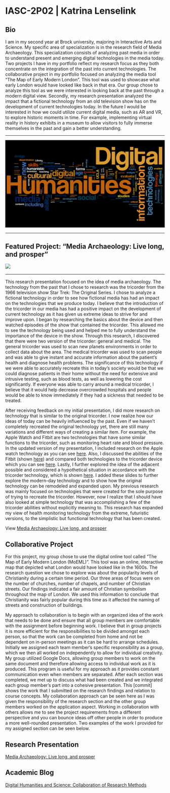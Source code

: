 # IASC-2P02 | Katrina Lenselink

## Bio
I am in my second year at Brock university, majoring in Interactive Arts and Science. My specific area of specialization is in the research field of Media Archaeology. This specialization consists of analyzing past media in order to understand present and emerging digital technologies in the media today. Two projects I have in my portfolio reflect my research focus as they both concentrate on the integration of the past into current technologies. The collaborative project in my portfolio focused on analyzing the media tool “The Map of Early Modern London”. This tool was used to showcase what early London would have looked like back in that era. Our group chose to analyze this tool as we were interested in looking back at the past through a modern digital view. Secondly, my research presentation analyzed the impact that a fictional technology from an old television show has on the development of current technologies today. In the future I would be interested in how we could utilize current digital media, such as AR and VR, to explore historic moments in time. For example, implementing virtual reality in history exhibits in a museum to allow visitors to fully immerse themselves in the past and gain a better understanding. 

----------------------------------------------------------------------------------------------------------------------------------------

![](images/digital_humanities_wordle.png) 

----------------------------------------------------------------------------------------------------------------------------------------

## Featured Project: “Media Archaeology: Live long, and prosper”
![](https://wallpapercave.com/wp/C4j3FTG.jpg) 

----------------------------------------------------------------------------------------------------------------------------------------

This research presentation focused on the idea of media archaeology. The technology from the past that I chose to research was the tricorder from the 1966 television show Star Trek: The Original Series. I chose to analyze a fictional technology in order to see how fictional media has had an impact on the technologies that we produce today. I believe that the introduction of the tricorder in our media has had a positive impact on the development of current technology as it has given us extreme ideas to strive for and improve upon. I began by researching the basics about the device and then watched episodes of the show that contained the tricorder. This allowed me to see the technology being used and helped me to fully understand the importance of the device in the show. Through this research, I discovered that there were two version of the tricorder: general and medical. The general tricorder was used to scan new planets environments in order to collect data about the area. The medical tricorder was used to scan people and was able to give instant and accurate information about the patient’s health and diagnose health problems. The significance of this technology if we were able to accurately recreate this in today’s society would be that we could diagnose patients in their home without the need for extensive and intrusive testing, such as blood tests, as well as lowering the cost significantly. If everyone was able to carry around a medical tricorder, I believe that it would help decrease overcrowded hospitals and people would be able to know immediately if they had a sickness that needed to be treated. 

After receiving feedback on my initial presentation, I did more research on technology that is similar to the original tricorder. I now realize how our ideas of today can be heavily influenced by the past. Even if we haven’t completely recreated the original technology yet, there are still many variations and different ways of creating a similar item. For example, the Apple Watch and Fitbit are two technologies that have some similar functions to the tricorder, such as monitoring heart rate and blood pressure. In the updated version of my presentation, I included research on the Apple watch technology as you can see [here](https://github.com/KatrinaLenselink/IASC-2P02/commit/f7760d73a093217f957bad398124c4a114af6b75). Also, I discussed the abilities of the Fitbit (shown [here](https://github.com/KatrinaLenselink/IASC-2P02/commit/576e3ca2d94b805fb30bbd1211e09b21d73a50f9)) and compared both technologies to the tricorder device which you can see [here](https://github.com/KatrinaLenselink/IASC-2P02/commit/4d5881e7124051b6c94269c30bf82f1e853c0f53). Lastly, I further explored the idea of the adjacent possible and considered a hypothetical situation in accordance with the tricorder technology, which is shown [here](https://github.com/KatrinaLenselink/IASC-2P02/commit/94bb800bbfbe82555dc5c441224d6870f514eb70). I added these slides to further explore the modern-day technology and to show how the original technology can be remodeled and expanded upon. My previous research was mainly focused on technologies that were created for the sole purpose of trying to recreate the tricorder. However, now I realize that I should have also looked at simple technology that was accomplishing a few of the tricorder abilities without explicitly meaning to. This research has expanded my view of health monitoring technology from the extreme, futuristic versions, to the simplistic but functional technology that has been created. 

View [Media Archaeology: Live long, and prosper](reveal/index.html)

## Collaborative Project 

For this project, my group chose to use the digital online tool called “The Map of Early Modern London (MoEML)”. This tool was an online, interactive map that depicted what London would have looked like in the 1600s. The research question we chose to explore was about the popularity levels of Christianity during a certain time period. Our three areas of focus were on the number of churches, number of chapels, and number of Christian streets. Our findings indicated a fair amount of Christian symbolism throughout the map of London. We used this information to conclude that Christianity was fairly popular during this time as it affected the naming of streets and construction of buildings. 

My approach to collaboration is to begin with an organized idea of the work that needs to be done and ensure that all group members are comfortable with the assignment before beginning work. I believe that in group projects it is more efficient for the responsibilities to be divided amongst each person, so that the work can be completed from home and not be dependent on in-person meetings as it can be hard to arrange schedules. Initially we assigned each team member’s specific responsibility as a group, which we then all worked on independently to allow for individual creativity.  My group utilized Google Docs, allowing group members to work on the same document and therefore allowing access to individual work as it is produced.  This program is useful for my approach as it provides constant communication even when members are separated. After each section was completed, we met up to discuss what had been created and we integrated each group member’s part into a cohesive presentation. This [commit] shows the work that I submitted on the research findings and relation to course concepts. My collaboration approach can be seen here as I was given the responsibility of the research section and the other group members worked on the application aspect.  Working in collaboration with others allows me to see the project requirements from a different perspective and you can bounce ideas off other people in order to produce a more well-rounded presentation.  Two examples of the work I provided for my assigned section can be seen below. 

## Research Presentation

[Media Archaeology: Live long, and prosper](reveal/index.html)


## Academic Blog

[Digital Humanities and Science: Collaboration of Research Methods](blog)


